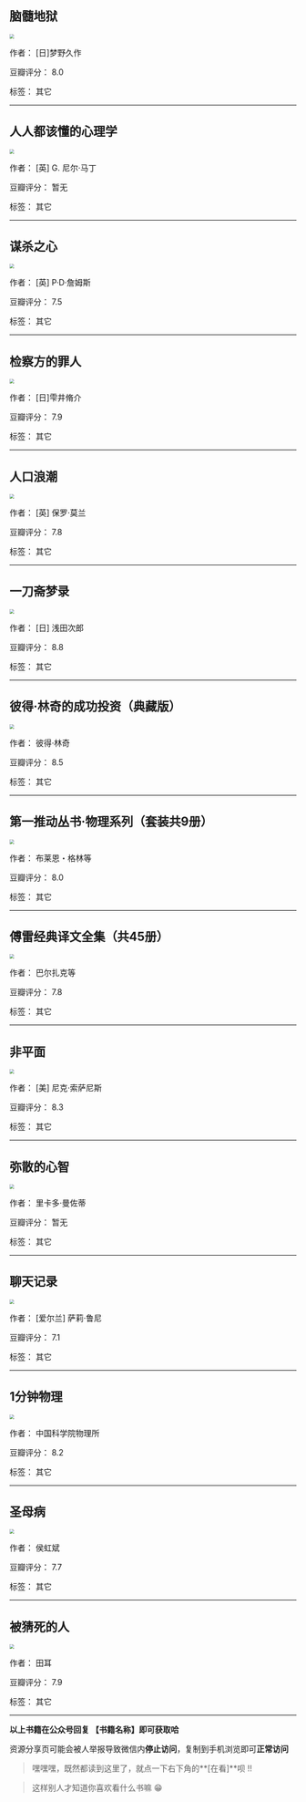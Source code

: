 ## 脑髓地狱

<img src="https://www.aibooks.cc/wp-content/uploads/2019/09/2019092207210851.jpg" style="zoom:50%;" />

作者： [日]梦野久作

豆瓣评分：  8.0

标签： 其它


---

## 人人都该懂的心理学

<img src="https://www.aibooks.cc/wp-content/uploads/2019/09/2019092207180240.jpg" style="zoom:50%;" />

作者： [英] G. 尼尔·马丁

豆瓣评分：  暂无

标签： 其它


---

## 谋杀之心

<img src="https://www.aibooks.cc/wp-content/uploads/2019/09/2019092207102354.jpg" style="zoom:50%;" />

作者： [英] P·D·詹姆斯 

豆瓣评分：  7.5

标签： 其它


---

## 检察方的罪人

<img src="https://www.aibooks.cc/wp-content/uploads/2019/09/2019092207070732.jpg" style="zoom:50%;" />

作者： [日]雫井脩介

豆瓣评分：  7.9

标签： 其它


---

## 人口浪潮

<img src="https://www.aibooks.cc/wp-content/uploads/2019/09/201909220632327.jpg" style="zoom:50%;" />

作者： [英] 保罗·莫兰

豆瓣评分：  7.8

标签： 其它


---

## 一刀斋梦录

<img src="https://www.aibooks.cc/wp-content/uploads/2019/09/2019092206263056.jpg" style="zoom:50%;" />

作者： [日] 浅田次郎

豆瓣评分：  8.8

标签： 其它


---

## 彼得·林奇的成功投资（典藏版）

<img src="https://www.aibooks.cc/wp-content/uploads/2019/09/2019092206223413.jpg" style="zoom:50%;" />

作者： 彼得·林奇

豆瓣评分：  8.5

标签： 其它


---

## 第一推动丛书·物理系列（套装共9册）

<img src="https://www.aibooks.cc/wp-content/uploads/2019/09/2019092206134454.jpg" style="zoom:50%;" />

作者： 布莱恩・格林等

豆瓣评分：  8.0

标签： 其它


---

## 傅雷经典译文全集（共45册）

<img src="https://www.aibooks.cc/wp-content/uploads/2019/09/2019092206045752.jpg" style="zoom:50%;" />

作者： 巴尔扎克等

豆瓣评分：  7.8

标签： 其它


---

## 非平面

<img src="https://www.aibooks.cc/wp-content/uploads/2019/09/201909220523048.jpg" style="zoom:50%;" />

作者： [美] 尼克·索萨尼斯

豆瓣评分：  8.3

标签： 其它


---

## 弥散的心智

<img src="https://www.aibooks.cc/wp-content/uploads/2019/09/2019092205153941.jpg" style="zoom:50%;" />

作者： 里卡多·曼佐蒂

豆瓣评分：  暂无

标签： 其它


---

## 聊天记录

<img src="https://www.aibooks.cc/wp-content/uploads/2019/09/2019092205120343.jpg" style="zoom:50%;" />

作者： [爱尔兰] 萨莉·鲁尼

豆瓣评分：  7.1

标签： 其它


---

## 1分钟物理

<img src="https://www.aibooks.cc/wp-content/uploads/2019/09/2019092205054261.jpg" style="zoom:50%;" />

作者： 中国科学院物理所

豆瓣评分：  8.2

标签： 其它


---

## 圣母病

<img src="https://www.aibooks.cc/wp-content/uploads/2019/09/201909220501395.jpg" style="zoom:50%;" />

作者： 侯虹斌

豆瓣评分：  7.7

标签： 其它


---

## 被猜死的人

<img src="https://www.aibooks.cc/wp-content/uploads/2019/09/2019092204575218.jpg" style="zoom:50%;" />

作者： 田耳

豆瓣评分：  7.9

标签： 其它


---


**以上书籍在公众号回复 【书籍名称】即可获取哈** 


资源分享页可能会被人举报导致微信内**停止访问**，复制到手机浏览即可**正常访问**


> 嘿嘿嘿，既然都读到这里了，就点一下右下角的**[在看]**呗 !!

> 

> 这样别人才知道你喜欢看什么书嘛 😁

